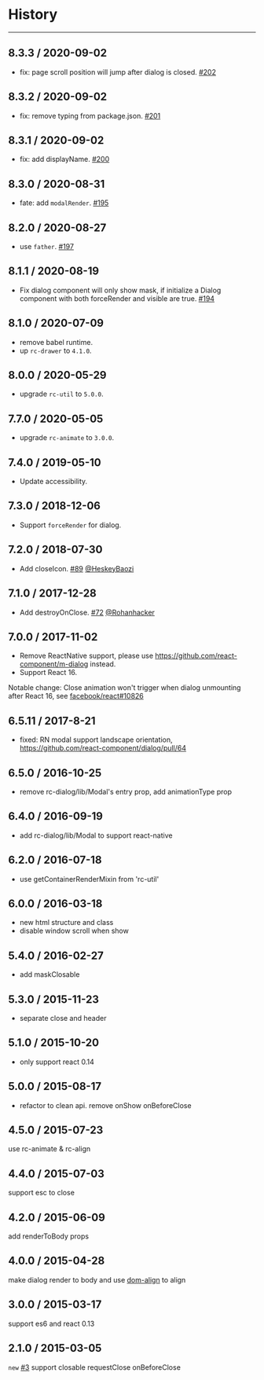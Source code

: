 # History
----

## 8.3.3 / 2020-09-02
- fix: page scroll position will jump after dialog is closed. [#202](https://github.com/react-component/dialog/pull/202)

## 8.3.2 / 2020-09-02
- fix: remove typing from package.json. [#201](https://github.com/react-component/dialog/pull/201)

## 8.3.1 / 2020-09-02
- fix: add displayName. [#200](https://github.com/react-component/dialog/pull/200)

## 8.3.0 / 2020-08-31
- fate: add `modalRender`. [#195](https://github.com/react-component/dialog/pull/195)

## 8.2.0 / 2020-08-27
- use `father`. [#197](https://github.com/react-component/dialog/pull/197)

## 8.1.1 / 2020-08-19

- Fix dialog component will only show mask, if initialize a Dialog component with both forceRender and visible are true. [#194](https://github.com/react-component/dialog/pull/194)

## 8.1.0 / 2020-07-09

- remove babel runtime.
- up `rc-drawer` to `4.1.0`.

## 8.0.0 / 2020-05-29

- upgrade `rc-util` to `5.0.0`.

## 7.7.0 / 2020-05-05

- upgrade `rc-animate` to `3.0.0`.

## 7.4.0 / 2019-05-10

- Update accessibility.

## 7.3.0 / 2018-12-06

- Support `forceRender` for dialog.

## 7.2.0 / 2018-07-30

- Add closeIcon. [#89](*https://github.com/react-component/dialog/pull/89) [@HeskeyBaozi ](https://github.com/HeskeyBaozi)

## 7.1.0 / 2017-12-28

- Add destroyOnClose. [#72](https://github.com/react-component/dialog/pull/72) [@Rohanhacker](https://github.com/Rohanhacker)

## 7.0.0 / 2017-11-02


- Remove ReactNative support, please use https://github.com/react-component/m-dialog instead.
- Support React 16.

Notable change: Close animation won't trigger when dialog unmounting after React 16, see [facebook/react#10826](https://github.com/facebook/react/issues/10826)

## 6.5.11 / 2017-8-21

- fixed: RN modal support landscape orientation, https://github.com/react-component/dialog/pull/64

## 6.5.0 / 2016-10-25

- remove rc-dialog/lib/Modal's entry prop, add animationType prop

## 6.4.0 / 2016-09-19

- add rc-dialog/lib/Modal to support react-native

## 6.2.0 / 2016-07-18

- use getContainerRenderMixin from 'rc-util'

## 6.0.0 / 2016-03-18

- new html structure and class
- disable window scroll when show

## 5.4.0 / 2016-02-27

- add maskClosable

## 5.3.0 / 2015-11-23

- separate close and header

## 5.1.0 / 2015-10-20

- only support react 0.14

## 5.0.0 / 2015-08-17

- refactor to clean api. remove onShow onBeforeClose

## 4.5.0 / 2015-07-23

use rc-animate & rc-align

## 4.4.0 / 2015-07-03

support esc to close

## 4.2.0 / 2015-06-09

add renderToBody props

## 4.0.0 / 2015-04-28

make dialog render to body and use [dom-align](https://github.com/yiminghe/dom-align) to align

## 3.0.0 / 2015-03-17

support es6 and react 0.13

## 2.1.0 / 2015-03-05

`new` [#3](https://github.com/react-component/dialog/issues/3) support closable requestClose onBeforeClose
